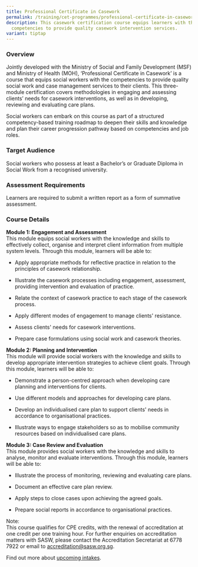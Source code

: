 ```yaml
---
title: Professional Certificate in Casework
permalink: /training/cet-programmes/professional-certificate-in-casework/
description: This casework certification course equips learners with the
  competencies to provide quality casework intervention services.
variant: tiptap
---
```

<h3><strong>Overview</strong></h3>
<p>Jointly developed with the Ministry of Social and Family Development (MSF)
and Ministry of Health (MOH), ‘Professional Certificate in Casework’ is
a course that equips social workers with the competencies to provide quality
social work and case management services to their clients. This three-module
certification covers methodologies in engaging and assessing clients’ needs
for casework interventions, as well as in developing, reviewing and evaluating
care plans.</p>
<p>Social workers can embark on this course as part of a structured competency-based
training roadmap to deepen their skills and knowledge and plan their career
progression pathway based on competencies and job roles.</p>
<h3><strong>Target Audience</strong></h3>
<p>Social workers who possess at least a Bachelor’s or Graduate Diploma in
Social Work from a recognised university.</p>
<h3><strong>Assessment Requirements</strong></h3>
<p>Learners are required to submit a written report as a form of summative
assessment.</p>
<h3><strong>Course Details</strong></h3>
<p><strong>Module 1: Engagement and Assessment</strong>
<br>This module equips social workers with the knowledge and skills to effectively
collect, organise and interpret client information from multiple system
levels. Through this module, learners will be able to:</p>
<ul data-tight="true" class="tight">
<li>
<p>Apply appropriate methods for reflective practice in relation to the principles
of casework relationship.</p>
</li>
<li>
<p>Illustrate the casework processes including engagement, assessment, providing
intervention and evaluation of practice.</p>
</li>
<li>
<p>Relate the context of casework practice to each stage of the casework
process.</p>
</li>
<li>
<p>Apply different modes of engagement to manage clients' resistance.</p>
</li>
<li>
<p>Assess clients' needs for casework interventions.</p>
</li>
<li>
<p>Prepare case formulations using social work and casework theories.</p>
</li>
</ul>
<p><strong>Module 2: Planning and Intervention</strong>
<br>This module will provide social workers with the knowledge and skills
to develop appropriate intervention strategies to achieve client goals.
Through this module, learners will be able to:</p>
<ul data-tight="true" class="tight">
<li>
<p>Demonstrate a person-centred approach when developing care planning and
interventions for clients.</p>
</li>
<li>
<p>Use different models and approaches for developing care plans.</p>
</li>
<li>
<p>Develop an individualised care plan to support clients' needs in accordance
to organisational practices.</p>
</li>
<li>
<p>Illustrate ways to engage stakeholders so as to mobilise community resources
based on individualised care plans.</p>
</li>
</ul>
<p><strong>Module 3: Case Review and Evaluation</strong>
<br>This module provides social workers with the knowledge and skills to analyse,
monitor and evaluate interventions. Through this module, learners will
be able to:</p>
<ul data-tight="true" class="tight">
<li>
<p>Illustrate the process of monitoring, reviewing and evaluating care plans.</p>
</li>
<li>
<p>Document an effective care plan review.</p>
</li>
<li>
<p>Apply steps to close cases upon achieving the agreed goals.</p>
</li>
<li>
<p>Prepare social reports in accordance to organisational practices.</p>
</li>
</ul>
<p>Note:
<br>This course qualifies for CPE credits, with the renewal of accreditation
at one credit per one training hour. For further enquiries on accreditation
matters with SASW, please contact the Accreditation Secretariat at 6778
7922 or email to <a href="mailto:accreditation@sasw.org.sg" rel="noopener noreferrer nofollow" target="_blank">accreditation@sasw.org.sg</a>.</p>
<p>Find out more about <a href="https://iltms.ssi.gov.sg/registration#/Course" rel="noopener noreferrer nofollow" target="_blank">upcoming intakes</a>.</p>